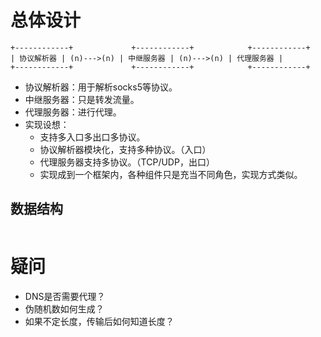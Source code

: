 

# 总体设计
```
+------------+             +------------+            +------------+
| 协议解析器 | (n)--->(n) | 中继服务器 | (n)--->(n) | 代理服务器 |
+------------+             +------------+            +------------+
```
* 协议解析器：用于解析socks5等协议。
* 中继服务器：只是转发流量。
* 代理服务器：进行代理。
* 实现设想：
  * 支持多入口多出口多协议。
  * 协议解析器模块化，支持多种协议。（入口）
  * 代理服务器支持多协议。（TCP/UDP，出口）
  * 实现成到一个框架内，各种组件只是充当不同角色，实现方式类似。


## 数据结构
```c

```

# 疑问
* DNS是否需要代理？
* 伪随机数如何生成？
* 如果不定长度，传输后如何知道长度？